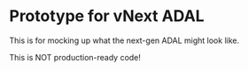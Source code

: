 # Prototype for vNext ADAL

This is for mocking up what the next-gen ADAL might look like.

This is NOT production-ready code!
